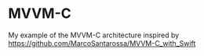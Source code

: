 # MVVM-C
My example of the MVVM-C architecture inspired by https://github.com/MarcoSantarossa/MVVM-C_with_Swift
